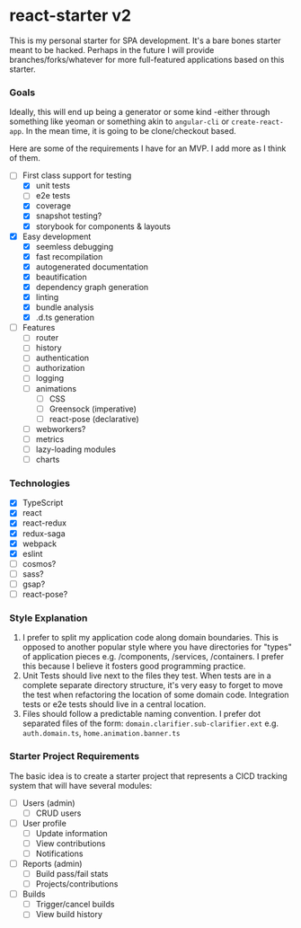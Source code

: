 # react-starter v2
This is my personal starter for SPA development. It's a bare bones starter meant to be hacked.
Perhaps in the future I will provide branches/forks/whatever for more full-featured applications
based on this starter.

### Goals
Ideally, this will end up being a generator or some kind -either through something like yeoman or something akin to `angular-cli` or `create-react-app`.
In the mean time, it is going to be clone/checkout based.

Here are some of the requirements I have for an MVP. I add more as I think of them.

- [ ] First class support for testing
    - [x] unit tests
    - [ ] e2e tests
    - [x] coverage
    - [x] snapshot testing?
    - [x] storybook for components & layouts
- [x] Easy development
    - [x] seemless debugging
    - [x] fast recompilation
    - [x] autogenerated documentation
    - [x] beautification
    - [x] dependency graph generation
    - [x] linting
    - [x] bundle analysis
    - [x] .d.ts generation
- [ ] Features
    - [ ] router
    - [ ] history
    - [ ] authentication
    - [ ] authorization
    - [ ] logging
    - [ ] animations
        - [ ] CSS
        - [ ] Greensock (imperative)
        - [ ] react-pose (declarative)
    - [ ] webworkers?
    - [ ] metrics
    - [ ] lazy-loading modules
    - [ ] charts

### Technologies
- [x] TypeScript
- [x] react
- [x] react-redux
- [x] redux-saga
- [x] webpack
- [x] eslint
- [ ] cosmos?
- [ ] sass?
- [ ] gsap?
- [ ] react-pose?

### Style Explanation
1. I prefer to split my application code along domain boundaries. This is opposed to
another popular style where you have directories for "types" of application pieces
e.g. /components, /services, /containers. I prefer this because I believe it fosters
good programming practice.
1. Unit Tests should live next to the files they test. When tests are in a complete separate
directory structure, it's very easy to forget to move the test when refactoring the location
of some domain code. Integration tests or e2e tests should live in a central location.
1. Files should follow a predictable naming convention. I prefer dot separated files of the form:
`domain.clarifier.sub-clarifier.ext` e.g. `auth.domain.ts`, `home.animation.banner.ts`

### Starter Project Requirements
The basic idea is to create a starter project that represents a CICD tracking system that will have several modules:
- [ ] Users (admin)
    - [ ] CRUD users
- [ ] User profile
    - [ ] Update information
    - [ ] View contributions
    - [ ] Notifications
- [ ] Reports (admin)
    - [ ] Build pass/fail stats
    - [ ] Projects/contributions
- [ ] Builds
    - [ ] Trigger/cancel builds
    - [ ] View build history